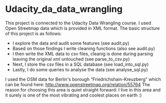# Udacity_da_data_wrangling

This project is connected to the Udacity Data Wrangling course. I used Open Streetmap data which is provided in XML format. The basic structure of this project is as follows:

- I explore the data and audit some features (see audit.py)
- Based on those findings I write cleaning functions (also see audit.py)
- I then write the XML data to csv files, cleanig is done during parsing leaving the original xml untouched (see parse_to_csv.py)
- Next, I store the csv files in a SQL database (see load_into_sql.py)
- Lastly, I do some queries to analyse the data (see analyse_sql.py)

I used the OSM data for Berlin's borough “Friedrichshain-Kreuzberg” which can be found here: http://www.openstreetmap.org/relation/55764
The reason for choosing this area is quiet straight forward: I live in this area and it surely is one of the most vibrating and coolest places on earth :)


